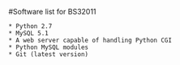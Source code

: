 #Software list for BS32011

    * Python 2.7 
    * MySQL 5.1
	* A web server capable of handling Python CGI
	* Python MySQL modules
	* Git (latest version)
	
	
	
